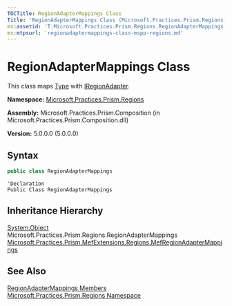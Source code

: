```yaml
---
TOCTitle: RegionAdapterMappings Class
Title: 'RegionAdapterMappings Class (Microsoft.Practices.Prism.Regions)'
ms:assetid: 'T:Microsoft.Practices.Prism.Regions.RegionAdapterMappings'
ms:mtpsurl: 'regionadaptermappings-class-mspp-regions.md'
---
```


# RegionAdapterMappings Class

This class maps [Type](http://msdn.microsoft.com/en-us/library/42892f65) with [IRegionAdapter](/patterns-practices/reference/iregionadapter-interface-mspp-regions).

**Namespace:** [Microsoft.Practices.Prism.Regions](/patterns-practices/reference/mspp-regions-namespace)

**Assembly:** Microsoft.Practices.Prism.Composition (in Microsoft.Practices.Prism.Composition.dll)

**Version:** 5.0.0.0 (5.0.0.0)

## Syntax
```C#
public class RegionAdapterMappings
```

```VB
'Declaration
Public Class RegionAdapterMappings
```

## Inheritance Hierarchy

[System.Object](http://msdn.microsoft.com/en-us/library/e5kfa45b)  
  Microsoft.Practices.Prism.Regions.RegionAdapterMappings  
    [Microsoft.Practices.Prism.MefExtensions.Regions.MefRegionAdapterMappings](/patterns-practices/reference/mefregionadaptermappings-class-mspp-mefextensions-regions)

## See Also

[RegionAdapterMappings Members](/patterns-practices/reference/regionadaptermappings-members-mspp-regions)<br/>
[Microsoft.Practices.Prism.Regions Namespace](/patterns-practices/reference/mspp-regions-namespace)<br/>